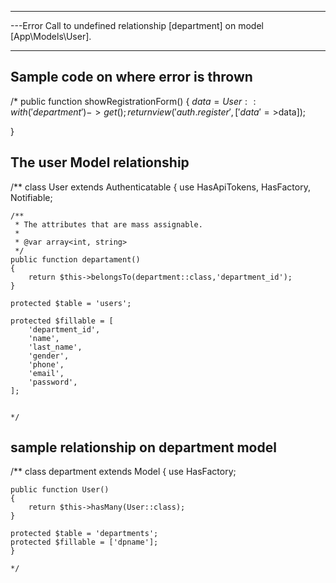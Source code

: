 -----------------------------------------------------------------------------------------------------------------------------------------
 ---Error
Call to undefined relationship [department] on model [App\Models\User].
___________________________________________________________________________
  

## Sample code on where error is thrown

/*
public function showRegistrationForm()
    {
        $data = User::with('department')->get();
        return view('auth.register',['data'=>$data]);
    
   }


## The user Model relationship

/**
 class User extends Authenticatable
{
    use HasApiTokens, HasFactory, Notifiable;

    /**
     * The attributes that are mass assignable.
     *
     * @var array<int, string>
     */
    public function departament()
    {
        return $this->belongsTo(department::class,'department_id');
    }
     
    protected $table = 'users';

    protected $fillable = [
        'department_id',
        'name',
        'last_name',
        'gender',
        'phone',
        'email',
        'password',
    ];
    
    
    */
    
 ## sample relationship on department model

/**
class department extends Model
{
    use HasFactory;

    public function User()
    {
        return $this->hasMany(User::class);
    }  

    protected $table = 'departments';
    protected $fillable = ['dpname'];
    }
    
    */

